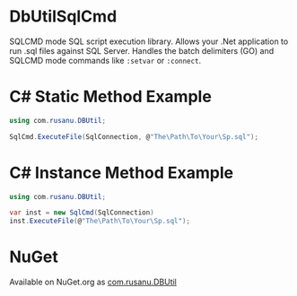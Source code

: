 DbUtilSqlCmd
============

SQLCMD mode SQL script execution library. Allows your .Net application to run .sql files against SQL Server. Handles the batch delimiters (GO) and SQLCMD mode commands like `:setvar` or `:connect`.

# C# Static Method Example #

```c#
using com.rusanu.DBUtil;

SqlCmd.ExecuteFile(SqlConnection, @"The\Path\To\Your\Sp.sql");

```


# C# Instance Method Example #

```c#
using com.rusanu.DBUtil;

var inst = new SqlCmd(SqlConnection)
inst.ExecuteFile(@"The\Path\To\Your\Sp.sql");

```

# NuGet
Available on NuGet.org as [com.rusanu.DBUtil](https://www.nuget.org/packages/com.rusanu.DbUtil)